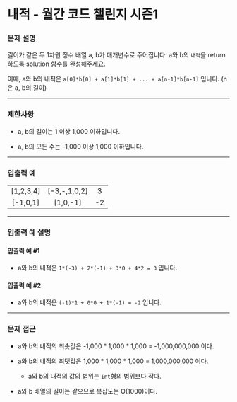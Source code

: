 # 내적 - 월간 코드 챌린지 시즌1

### 문제 설명

길이가 같은 두 1차원 정수 배열 a, b가 매개변수로 주어집니다. a와 b의 `내적`을 return 하도록 solution 함수를 완성해주세요.

이때, a와 b의 내적은 `a[0]*b[0] + a[1]*b[1] + ... + a[n-1]*b[n-1]` 입니다. (n은 a, b의 길이)

---

### 제한사항

  - a, b의 길이는 1 이상 1,000 이하입니다.

  - a, b의 모든 수는 -1,000 이상 1,000 이하입니다.

---

### 입출력 예

| | | |
|:----:|:----:|:----:|
| [1,2,3,4] | [-3,-,1,0,2] | 3 |
| [-1,0,1] | [1,0,-1] | -2 |

---

### 입출력 예 설명

#### 입출력 예 #1

  - a와 b의 내적은 `1*(-3) + 2*(-1) + 3*0 + 4*2 = 3` 입니다.

#### 입출력 예 #2

  - a와 b의 내적은 `(-1)*1 + 0*0 + 1*(-1) = -2` 입니다.

---

### 문제 접근

  - a와 b의 내적의 최솟값은 -1,000 * 1,000 * 1,000 = -1,000,000,000 이다.

  - a와 b의 내적의 최댓값은 1,000 * 1,000 * 1,000 = 1,000,000,000 이다.
  
    - a와 b의 내적의 값의 범위는 `int`형의 범위보다 작다.

  - a와 b 배열의 길이는 같으므로 복잡도는 O(1000)이다.